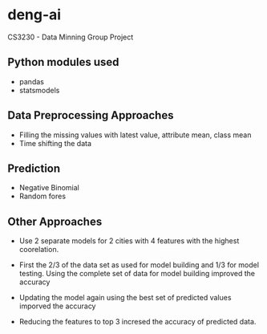 # deng-ai
CS3230 - Data Minning Group Project

## Python modules used
* pandas
* statsmodels

## Data Preprocessing Approaches
* Filling the missing values with latest value, attribute mean, class mean
* Time shifting the data

## Prediction 
* Negative Binomial
* Random fores

## Other Approaches
* Use 2 separate models for 2 cities with 4 features with the highest coorelation. 

* First the 2/3 of the data set as used for model building and 1/3 for model testing. Using the complete set of data for model building improved the accuracy

* Updating the model again using the best set of predicted values imporved the accuracy

* Reducing the features to top 3 incresed the accuracy of predicted data.
